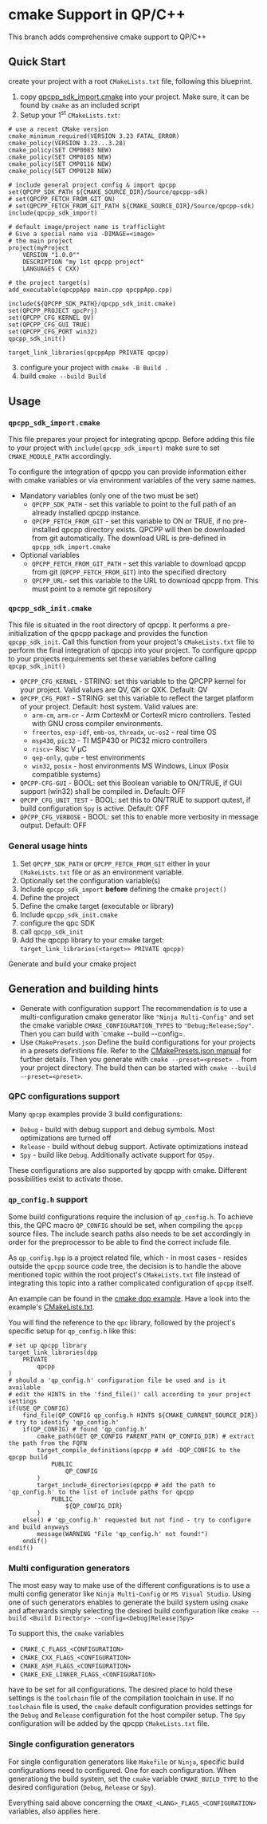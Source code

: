 # cmake Support in QP/C++

This branch adds comprehensive cmake support to QP/C++

## Quick Start

create your project with a root `CMakeLists.txt` file, following this blueprint.
1. copy [qpcpp_sdk_import.cmake](https://github.com/QuantumLeaps/3rd_party/cmake/qpcpp_sdk_import.cmake) into your project. Make sure, it can be found by `cmake` as an included script
2. Setup your 1<sup>st</sup> `CMakeLists.txt`:
```
# use a recent CMake version
cmake_minimum_required(VERSION 3.23 FATAL_ERROR)
cmake_policy(VERSION 3.23...3.28)
cmake_policy(SET CMP0083 NEW)
cmake_policy(SET CMP0105 NEW)
cmake_policy(SET CMP0116 NEW)
cmake_policy(SET CMP0128 NEW)

# include general project config & import qpcpp
set(QPCPP_SDK_PATH ${CMAKE_SOURCE_DIR}/Source/qpcpp-sdk)
# set(QPCPP_FETCH_FROM_GIT ON)
# set(QPCPP_FETCH_FROM_GIT_PATH ${CMAKE_SOURCE_DIR}/Source/qpcpp-sdk)
include(qpcpp_sdk_import)

# default image/project name is trafficlight
# Give a special name via -DIMAGE=<image>
# the main project
project(myProject
    VERSION "1.0.0""
    DESCRIPTION "my 1st qpcpp project"
    LANGUAGES C CXX)

# the project target(s)
add_executable(qpcppApp main.cpp qpcppApp.cpp)

include(${QPCPP_SDK_PATH}/qpcpp_sdk_init.cmake)
set(QPCPP_PROJECT qpcPrj)
set(QPCPP_CFG_KERNEL QV)
set(QPCPP_CFG_GUI TRUE)
set(QPCPP_CFG_PORT win32)
qpcpp_sdk_init()

target_link_libraries(qpcppApp PRIVATE qpcpp)
```
3. configure your project with
   `cmake -B Build .`
4. build
   `cmake --build Build`

## Usage
### `qpcpp_sdk_import.cmake`
This file prepares your project for integrating qpcpp.
Before adding this file to your project with `include(qpcpp_sdk_import)` make sure to set `CMAKE_MODULE_PATH` accordingly.

To configure the integration of qpcpp you can provide information either with cmake variables or via environment variables of the very same names.

* Mandatory variables (only one of the two must be set)
  - `QPCPP_SDK_PATH` - set this variable to point to the full path of an already installed qpcpp instance.
  - `QPCPP_FETCH_FROM_GIT` - set this variable to ON or TRUE, if no pre-installed qpcpp directory exists. QPCPP
    will then be downloaded from git automatically. The download URL is pre-defined in `qpcpp_sdk_import.cmake`
* Optional variables
  - `QPCPP_FETCH_FROM_GIT_PATH` - set this variable to download qpcpp from git (`QPCPP_FETCH_FROM_GIT`) into the
    specified directory
  - `QPCPP_URL`- set this variable to the URL to download qpcpp from. This must point to a remote git
    repository

### `qpcpp_sdk_init.cmake`
This file is situated in the root directory of qpcpp. It performs a pre-initialization of the qpcpp package and provides the function `qpcpp_sdk_init`. Call this function from your project's `CMakeLists.txt` file to perform the final integration of qpcpp into your project. To configure qpcpp to your projects requirements set these variables before calling `qpcpp_sdk_init()`

* `QPCPP_CFG_KERNEL` - STRING: set this variable to the QPCPP kernel for your project. Valid values are QV, QK or QXK. Default: QV
* `QPCPP_CFG_PORT` - STRING: set this variable to reflect the target platform of your project. Default: host system. Valid values are:
  + `arm-cm`, `arm-cr` - Arm CortexM or CortexR micro controllers. Tested with GNU cross compiler environments.
  + `freertos`, `esp-idf`, `emb-os`, `threadx`, `uc-os2` - real time OS
  + `msp430`, `pic32` - TI MSP430 or PIC32 micro controllers
  + `riscv`- Risc V µC
  + `qep-only`, `qube` - test environments
  + `win32`, `posix` - host environments MS Windows, Linux (Posix compatible systems)
* `QPCPP-CFG-GUI` - BOOL: set this Boolean variable to ON/TRUE, if GUI support (win32) shall be compiled in. Default: OFF
* `QPCPP_CFG_UNIT_TEST` - BOOL: set this to ON/TRUE to support qutest, if build configuration `Spy` is active. Default: OFF
* `QPCPP_CFG_VERBOSE` - BOOL: set this to enable more verbosity in message output. Default: OFF

### General usage hints
1. Set `QPCPP_SDK_PATH` or `QPCPP_FETCH_FROM_GIT` either in your `CMakeLists.txt` file or as an environment variable.
2. Optionally set the configuration variable(s)
3. Include `qpcpp_sdk_import` __before__ defining the cmake `project()`
4. Define the project
5. Define the cmake target (executable or library)
6. Include `qpcpp_sdk_init.cmake`
7. configure the qpc SDK
8. call `qpcpp_sdk_init`
9. Add the qpcpp library to your cmake target:
   `target_link_libraries(<target>> PRIVATE qpcpp)`

Generate and build your cmake project

## Generation and building hints
* Generate with configuration support
  The recommendation is to use a multi-configuration cmake generator like `"Ninja Multi-Config"` and set the cmake variable `CMAKE_CONFIGURATION_TYPES` to `"Debug;Release;Spy"`.
  Then you can build with `cmake --build <build directory> --config=<config>.
* Use `CMakePresets.json`
  Define the build configurations for your projects in a presets definitions file.
  Refer to the [CMakePresets.json manual](https://cmake.org/cmake/help/latest/manual/cmake-presets.7.html) for further details.
  Then you generate with `cmake --preset=<preset> .` from your project directory. The build then can be started with `cmake --build --preset=<preset>`.

### QPC configurations support
Many `qpcpp` examples provide 3 build configurations:
* `Debug` - build with debug support and debug symbols. Most optimizations are turned off
* `Release` - build without debug support. Activate optimizations instead
* `Spy` - build like `Debug`. Additionally activate support for `QSpy`.

These configurations are also supported by qpcpp with cmake. Different possibilities exist to activate those.

### `qp_config.h` support
Some build configurations require the inclusion of `qp_config.h`. To achieve this, the QPC macro `QP_CONFIG` should be set, when compiling the
`qpcpp` source files. The include search paths also needs to be set accordingly in order for the preprocessor to be able to find the correct include
file.

As `qp_config.hpp` is a project related file, which - in most cases - resides outside the `qpcpp` source code tree, the decision is to handle the
above mentioned topic within the root project's `CMakeLists.txt` file instead of integrating this topic into a rather complicated configuration
of `qpcpp` itself.

An example can be found in the [cmake dpp example](https://github.com/QuantumLeaps/qpcpp-examples/tree/main/posix-win32-cmake/dpp). Have a look into
the example's [CMakeLists.txt](https://github.com/QuantumLeaps/qpcpp-examples/blob/main/posix-win32-cmake/dpp/CMakeLists.txt).

You will find the reference to the `qpc` library, followed by the project's specific setup for `qp_config.h` like this:
```
# set up qpcpp library
target_link_libraries(dpp
    PRIVATE
        qpcpp
)
# should a 'qp_config.h' configuration file be used and is it available
# edit the HINTS in the 'find_file()' call according to your project settings
if(USE_QP_CONFIG)
    find_file(QP_CONFIG qp_config.h HINTS ${CMAKE_CURRENT_SOURCE_DIR}) # try to identify 'qp_config.h'
    if(QP_CONFIG) # found 'qp_config.h'
        cmake_path(GET QP_CONFIG PARENT_PATH QP_CONFIG_DIR) # extract the path from the FQFN
        target_compile_definitions(qpcpp # add -DQP_CONFIG to the qpcpp build
            PUBLIC
                QP_CONFIG
        )
        target_include_directories(qpcpp # add the path to 'qp_config.h' to the list of include paths for qpcpp
            PUBLIC
                ${QP_CONFIG_DIR}
        )
    else() # 'qp_config.h' requested but not find - try to configure and build anyways
        message(WARNING "File 'qp_config.h' not found!")
    endif()
endif()
```

### Multi configuration generators
The most easy way to make use of the different configurations is to use a multi config generator like `Ninja Multi-Config` or `MS Visual Studio`.
Using one of such generators enables to generate the build system using `cmake` and afterwards simply selecting the desired build configuration like
`cmake --build <Build Directory> --config=<Debug|Release|Spy>`

To support this, the `cmake` variables
* `CMAKE_C_FLAGS_<CONFIGURATION>`
* `CMAKE_CXX_FLAGS_<CONFIGURATION>`
* `CMAKE_ASM_FLAGS_<CONFIGURATION>`
* `CMAKE_EXE_LINKER_FLAGS_<CONFIGURATION>`

have to be set for all configurations. The desired place to hold these settings is the `toolchain` file of the compilation toolchain in use.
If no `toolchain` file is used, the `cmake` default configuration provides settings for the `Debug` and `Release` configuration fot the host
compiler setup. The `Spy` configuration will be added by the qpcpp `CMakeLists.txt` file.

### Single configuration generators
For single configuration generators like `Makefile` or `Ninja`, specific build configurations need to configured. One for each configuration.
When generationg the build system, set the `cmake` variable `CMAKE_BUILD_TYPE` to the desired configuration (`Debug`, `Release` or `Spy`).

Everything said above concerning the `CMAKE_<LANG>_FLAGS_<CONFIGURATION>` variables, also applies here.

